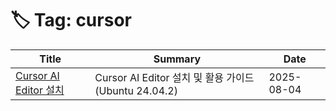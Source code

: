 # 🏷️ Tag: cursor

| Title | Summary | Date |
|-------|---------|------|
| [Cursor AI Editor 설치](https://github.com/MinHyeok-lee1/TIL/blob/main/2025/08/04-cursor.md) | Cursor AI Editor 설치 및 활용 가이드 (Ubuntu 24.04.2) | 2025-08-04 |
